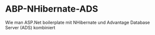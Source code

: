 # ABP-NHibernate-ADS
Wie man ASP.Net boilerplate mit NHibernate und Advantage Database Server (ADS) kombiniert
